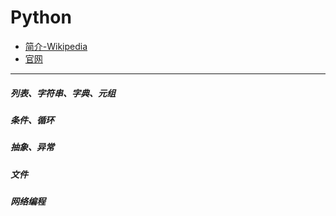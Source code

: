 # Python
- [简介-Wikipedia](https://en.wikipedia.org/wiki/Python_(programming_language))
- [官网](https://www.python.org/)
---

##### 列表、字符串、字典、元组


##### 条件、循环


##### 抽象、异常


##### 文件


##### 网络编程

